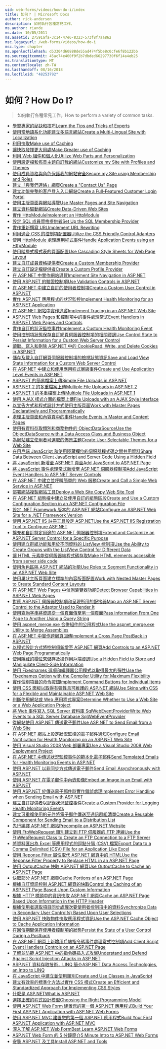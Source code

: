 ```yaml
---
uid: web-forms/videos/how-do-i/index
title: 如何？ | Microsoft Docs
author: rick-anderson
description: 如何執行各種常見工作。
ms.author: riande
ms.date: 10/05/2011
ms.assetid: 27591afa-3c14-47e6-8323-573f8f7aa862
msc.legacyurl: /web-forms/videos/how-do-i
msc.type: chapter
ms.openlocfilehash: d53304d60888de55ad474f5be8c0cfe6f8b122bb
ms.sourcegitcommit: 45ac74e400f9f2b7dbded66297730f6f14a4eb25
ms.translationtype: MT
ms.contentlocale: zh-TW
ms.lasthandoff: 08/16/2018
ms.locfileid: "48253792"
---
```

<a name="how-do-i"></a><span data-ttu-id="b96b8-104">如何？</span><span class="sxs-lookup"><span data-stu-id="b96b8-104">How Do I?</span></span>
====================
> <span data-ttu-id="b96b8-105">如何執行各種常見工作。</span><span class="sxs-lookup"><span data-stu-id="b96b8-105">How to perform a variety of common tasks.</span></span>


- [<span data-ttu-id="b96b8-106">學習專家的祕訣和技巧</span><span class="sxs-lookup"><span data-stu-id="b96b8-106">Learn the Tips and Tricks of Experts</span></span>](how-do-i-learn-the-tips-and-tricks-of-experts.md)
- [<span data-ttu-id="b96b8-107">使用當地語系化功能建立多語言網站</span><span class="sxs-lookup"><span data-stu-id="b96b8-107">Create a Multi-Lingual Site with Localization</span></span>](how-do-i-create-a-multi-lingual-site-with-localization.md)
- [<span data-ttu-id="b96b8-108">利用快取</span><span class="sxs-lookup"><span data-stu-id="b96b8-108">Make use of Caching</span></span>](how-do-i-make-use-of-caching.md)
- [<span data-ttu-id="b96b8-109">讓快取發揮更大用處</span><span class="sxs-lookup"><span data-stu-id="b96b8-109">Make Greater use of Caching</span></span>](how-do-i-make-greater-use-of-caching.md)
- [<span data-ttu-id="b96b8-110">利用 Web 組件和個人化</span><span class="sxs-lookup"><span data-stu-id="b96b8-110">Utilize Web Parts and Personalization</span></span>](how-do-i-utilize-web-parts-and-personalization.md)
- [<span data-ttu-id="b96b8-111">使用設定檔和佈景主題自訂我的網站</span><span class="sxs-lookup"><span data-stu-id="b96b8-111">Customize my Site with Profiles and Themes</span></span>](how-do-i-customize-my-site-with-profiles-and-themes.md)
- [<span data-ttu-id="b96b8-112">使用成員資格與角色保護我的網站安全</span><span class="sxs-lookup"><span data-stu-id="b96b8-112">Secure my Site using Membership and Roles</span></span>](how-do-i-secure-my-site-using-membership-and-roles.md)
- [<span data-ttu-id="b96b8-113">建立「與我們連絡」網頁</span><span class="sxs-lookup"><span data-stu-id="b96b8-113">Create a "Contact Us" Page</span></span>](how-do-i-create-a-contact-us-page.md)
- [<span data-ttu-id="b96b8-114">建立功能完整的客戶登入入口網站</span><span class="sxs-lookup"><span data-stu-id="b96b8-114">Create a Full-Featured Customer Login Portal</span></span>](how-do-i-create-a-full-featured-customer-login-portal.md)
- [<span data-ttu-id="b96b8-115">使用主版頁面與網站導覽</span><span class="sxs-lookup"><span data-stu-id="b96b8-115">Use Master Pages and Site Navigation</span></span>](how-do-i-use-master-pages-and-site-navigation.md)
- [<span data-ttu-id="b96b8-116">建立資料驅動網站</span><span class="sxs-lookup"><span data-stu-id="b96b8-116">Create Data-Driven Web Sites</span></span>](how-do-i-create-data-driven-web-sites.md)
- [<span data-ttu-id="b96b8-117">實作 HttpModule</span><span class="sxs-lookup"><span data-stu-id="b96b8-117">Implement an HttpModule</span></span>](how-do-i-implement-an-httpmodule.md)
- [<span data-ttu-id="b96b8-118">設定 SQL 成員資格提供者</span><span class="sxs-lookup"><span data-stu-id="b96b8-118">Set Up the SQL Membership Provider</span></span>](how-do-i-set-up-the-sql-membership-provider.md)
- [<span data-ttu-id="b96b8-119">實作重新撰寫 URL</span><span class="sxs-lookup"><span data-stu-id="b96b8-119">Implement URL Rewriting</span></span>](how-do-i-implement-url-rewriting.md)
- [<span data-ttu-id="b96b8-120">利用適合 CSS 的控制項配置器</span><span class="sxs-lookup"><span data-stu-id="b96b8-120">Utilize the CSS Friendly Control Adapters</span></span>](how-do-i-utilize-the-css-friendly-control-adapters.md)
- [<span data-ttu-id="b96b8-121">使用 HttpModule 處理應用程式事件</span><span class="sxs-lookup"><span data-stu-id="b96b8-121">Handle Application Events using an HttpModule</span></span>](how-do-i-handle-application-events-using-an-httpmodule.md)
- [<span data-ttu-id="b96b8-122">使用階層式樣式表的頁面配置</span><span class="sxs-lookup"><span data-stu-id="b96b8-122">Use Cascading Style Sheets for Web Page Layout</span></span>](how-do-i-use-cascading-style-sheets-for-web-page-layout.md)
- [<span data-ttu-id="b96b8-123">建立自訂成員資格提供者</span><span class="sxs-lookup"><span data-stu-id="b96b8-123">Create a Custom Membership Provider</span></span>](how-do-i-create-a-custom-membership-provider.md)
- [<span data-ttu-id="b96b8-124">建立自訂設定檔提供者</span><span class="sxs-lookup"><span data-stu-id="b96b8-124">Create a Custom Profile Provider</span></span>](how-do-i-create-a-custom-profile-provider.md)
- [<span data-ttu-id="b96b8-125">在 ASP.NET 中實作網站導覽</span><span class="sxs-lookup"><span data-stu-id="b96b8-125">Implement Site Navigation in ASP.NET</span></span>](how-do-i-implement-site-navigation-in-aspnet.md)
- [<span data-ttu-id="b96b8-126">使用 ASP.NET 的驗證控制項</span><span class="sxs-lookup"><span data-stu-id="b96b8-126">Use Validation Controls in ASP.NET</span></span>](how-do-i-use-validation-controls-in-aspnet.md)
- [<span data-ttu-id="b96b8-127">在 ASP.NET 中建立自訂的使用者控制項</span><span class="sxs-lookup"><span data-stu-id="b96b8-127">Create a Custom User Control in ASP.NET</span></span>](how-do-i-create-a-custom-user-control-in-aspnet.md)
- [<span data-ttu-id="b96b8-128">實作 ASP.NET 應用程式的狀況監控</span><span class="sxs-lookup"><span data-stu-id="b96b8-128">Implement Health Monitoring for an ASP.NET Application</span></span>](how-do-i-implement-health-monitoring-for-an-aspnet-application.md)
- [<span data-ttu-id="b96b8-129">在 ASP.NET 網站中實作追蹤</span><span class="sxs-lookup"><span data-stu-id="b96b8-129">Implement Tracing in an ASP.NET Web Site</span></span>](how-do-i-implement-tracing-in-an-aspnet-web-site.md)
- [<span data-ttu-id="b96b8-130">ASP.NET Web Pages 和控制項中的事件處理常式</span><span class="sxs-lookup"><span data-stu-id="b96b8-130">Event Handlers in ASP.NET Web Pages and Controls</span></span>](how-do-i-event-handlers-in-aspnet-web-pages-and-controls.md)
- [<span data-ttu-id="b96b8-131">實作自訂的狀況監控事件</span><span class="sxs-lookup"><span data-stu-id="b96b8-131">Implement a Custom Health Monitoring Event</span></span>](how-do-i-implement-a-custom-health-monitoring-event.md)
- [<span data-ttu-id="b96b8-132">使用控制項狀態保存自訂網頁伺服器控制項的相關資訊</span><span class="sxs-lookup"><span data-stu-id="b96b8-132">Use Control State to Persist Information for a Custom Web Server Control</span></span>](how-do-i-use-control-state-to-persist-information-for-a-custom-web-server-control.md)
- [<span data-ttu-id="b96b8-133">讀取、寫入和刪除 ASP.NET 中的 Cookie</span><span class="sxs-lookup"><span data-stu-id="b96b8-133">Read, Write, and Delete Cookies in ASP.NET</span></span>](read-write-and-delete-cookies-in-aspnet.md)
- [<span data-ttu-id="b96b8-134">儲存及載入自訂網頁伺服器控制項的檢視狀態資訊</span><span class="sxs-lookup"><span data-stu-id="b96b8-134">Save and Load View State Information for a Custom Web Server Control</span></span>](how-do-i-save-and-load-view-state-information-for-a-custom-web-server-control.md)
- [<span data-ttu-id="b96b8-135">在 ASP.NET 中建立和使用應用程式層級事件</span><span class="sxs-lookup"><span data-stu-id="b96b8-135">Create and Use Application Level Events in ASP.NET</span></span>](how-do-i-create-and-use-application-level-events-in-aspnet.md)
- [<span data-ttu-id="b96b8-136">ASP.NET 的簡易檔案上傳</span><span class="sxs-lookup"><span data-stu-id="b96b8-136">Simple File Uploads in ASP.NET</span></span>](how-do-i-simple-file-uploads-in-aspnet.md)
- [<span data-ttu-id="b96b8-137">ASP.NET 2 的多重檔案上傳</span><span class="sxs-lookup"><span data-stu-id="b96b8-137">Multiple File Uploads in ASP.NET 2</span></span>](how-do-i-multiple-file-uploads-in-aspnet-2.md)
- [<span data-ttu-id="b96b8-138">ASP.NET 1 的多重檔案上傳</span><span class="sxs-lookup"><span data-stu-id="b96b8-138">Multiple File Uploads in ASP.NET 1</span></span>](how-do-i-multiple-file-uploads-in-aspnet-1.md)
- [<span data-ttu-id="b96b8-139">使用 AJAX 樣式介面的檔案上傳</span><span class="sxs-lookup"><span data-stu-id="b96b8-139">File Uploads with an AJAX Style Interface</span></span>](how-do-i-file-uploads-with-an-ajax-style-interface.md)
- [<span data-ttu-id="b96b8-140">以宣告方式和程式設計方式使用主版頁面</span><span class="sxs-lookup"><span data-stu-id="b96b8-140">Work with Master Pages Declaratively and Programmatically</span></span>](how-do-i-work-with-master-pages-declaratively-and-programmatically.md)
- [<span data-ttu-id="b96b8-141">處理主版頁面和內容頁中的事件</span><span class="sxs-lookup"><span data-stu-id="b96b8-141">Handle Events in Master and Content Pages</span></span>](how-do-i-handle-events-in-master-and-content-pages.md)
- [<span data-ttu-id="b96b8-142">使用有資料存取類別和商務物件的 ObjectDataSource</span><span class="sxs-lookup"><span data-stu-id="b96b8-142">Use the ObjectDataSource with a Data Access Class and Business Object</span></span>](how-do-i-use-the-objectdatasource-with-a-data-access-class-and-business-object.md)
- [<span data-ttu-id="b96b8-143">為網站建立使用者可選取的佈景主題</span><span class="sxs-lookup"><span data-stu-id="b96b8-143">Create User Selectable Themes for a Web Site</span></span>](how-do-i-create-user-selectable-themes-for-a-web-site.md)
- [<span data-ttu-id="b96b8-144">在用戶端 JavaScript 和使用隱藏欄位的伺服器程式碼之間共用資料</span><span class="sxs-lookup"><span data-stu-id="b96b8-144">Share Data Between Client JavaScript and Server Code Using a Hidden Field</span></span>](how-do-i-share-data-between-client-javascript-and-server-code-using-a-hidden-field.md)
- [<span data-ttu-id="b96b8-145">將 JavaScript 新增至 ASP.NET 頁面</span><span class="sxs-lookup"><span data-stu-id="b96b8-145">Add JavaScript to ASP.NET Page</span></span>](how-do-i-add-javascript-to-an-aspnet-page.md)
- [<span data-ttu-id="b96b8-146">將 JavaScript 事件處理常式新增至 ASP.NET 伺服器控制項</span><span class="sxs-lookup"><span data-stu-id="b96b8-146">Add JavaScript Event Handlers to ASP.NET Server Controls</span></span>](how-do-i-add-javascript-event-handlers-to-aspnet-server-controls.md)
- [<span data-ttu-id="b96b8-147">在 ASP.NET 中建立並呼叫簡單的 Web 服務</span><span class="sxs-lookup"><span data-stu-id="b96b8-147">Create and Call a Simple Web Service in ASP.NET</span></span>](how-do-i-create-and-call-a-simple-web-service-in-aspnet.md)
- [<span data-ttu-id="b96b8-148">部署網站複製網站工具</span><span class="sxs-lookup"><span data-stu-id="b96b8-148">Deploy a Web Site Copy Web Site Tool</span></span>](how-do-i-deploy-a-web-site-using-the-copy-web-site-tool.md)
- [<span data-ttu-id="b96b8-149">在 ASP.NET 組態檔中建立及使用自訂的組態區段</span><span class="sxs-lookup"><span data-stu-id="b96b8-149">Create and Use a Custom Configuration Section in an ASP.NET Configuration File</span></span>](how-do-i-create-and-use-a-custom-configuration-section-in-an-aspnet-configuration-file.md)
- [<span data-ttu-id="b96b8-150">設定 .NET Framework 版本的 ASP.NET 網站</span><span class="sxs-lookup"><span data-stu-id="b96b8-150">Configure an ASP.NET Web Site for a .NET Framework Version</span></span>](how-do-i-configure-an-aspnet-web-site-for-a-net-framework-version.md)
- [<span data-ttu-id="b96b8-151">使用 ASP.NET IIS 註冊工具設定 ASP.NET</span><span class="sxs-lookup"><span data-stu-id="b96b8-151">Use the ASP.NET IIS Registration Tool to Configure ASP.NET</span></span>](how-do-i-use-the-aspnet-iis-registration-tool-to-configure-aspnet.md)
- [<span data-ttu-id="b96b8-152">擴充和自訂特定用途的 ASP.NET 伺服器控制項</span><span class="sxs-lookup"><span data-stu-id="b96b8-152">Extend and Customize an ASP.NET Server Control for a Specific Purpose</span></span>](how-do-i-extend-and-customize-an-aspnet-server-control-for-a-specific-purpose.md)
- [<span data-ttu-id="b96b8-153">使用建立群組功能和用於不同資料的 ListView 控制項</span><span class="sxs-lookup"><span data-stu-id="b96b8-153">Use the Ability to Create Groups with the ListView Control for Different Data</span></span>](how-do-i-use-the-ability-to-create-groups-with-the-listview-control-for-different-data.md)
- [<span data-ttu-id="b96b8-154">讓 HTML 元素能從伺服器端程式碼存取</span><span class="sxs-lookup"><span data-stu-id="b96b8-154">Make HTML elements accessible from server side code</span></span>](how-do-i-make-html-elements-accessible-from-server-side-code.md)
- [<span data-ttu-id="b96b8-155">使用角色區隔 ASP.NET 網站的功能</span><span class="sxs-lookup"><span data-stu-id="b96b8-155">Use Roles to Segment Functionality in an ASP.NET Web Site</span></span>](how-do-i-use-roles-to-segment-functionality-in-an-aspnet-web-site.md)
- [<span data-ttu-id="b96b8-156">使用巢狀主版頁面建立標準的內容版面配置</span><span class="sxs-lookup"><span data-stu-id="b96b8-156">Work with Nested Master Pages to Create Standard Content Layouts</span></span>](how-do-i-work-with-nested-master-pages-to-create-standard-content-layouts.md)
- [<span data-ttu-id="b96b8-157">在 ASP.NET Web Pages 中偵測瀏覽器功能</span><span class="sxs-lookup"><span data-stu-id="b96b8-157">Detect Browser Capabilities in ASP.NET Web Pages</span></span>](how-do-i-detect-browser-capabilities-in-aspnet-web-pages.md)
- [<span data-ttu-id="b96b8-158">對應 ASP.NET 伺服器控制項和呈現所用的配接器</span><span class="sxs-lookup"><span data-stu-id="b96b8-158">Map an ASP.NET Server Control to the Adaptor Used to Render It</span></span>](how-do-i-map-an-aspnet-server-control-to-the-adaptor-used-to-render-it.md)
- [<span data-ttu-id="b96b8-159">使用查詢字串將資訊從一個頁面傳至另一個頁面</span><span class="sxs-lookup"><span data-stu-id="b96b8-159">Pass Information From One Page to Another Using a Query String</span></span>](how-do-i-pass-information-from-one-page-to-another-using-a-query-string.md)
- [<span data-ttu-id="b96b8-160">使用 aspnet\_merge.exe 合併組件的公用程式</span><span class="sxs-lookup"><span data-stu-id="b96b8-160">Use the aspnet\_merge.exe Utility to Merge Assemblies</span></span>](how-do-i-use-the-aspnet_mergeexe-utility-to-merge-assemblies.md)
- [<span data-ttu-id="b96b8-161">在 ASP.NET 中實作跨網頁回傳</span><span class="sxs-lookup"><span data-stu-id="b96b8-161">Implement a Cross Page PostBack in ASP.NET</span></span>](how-do-i-implement-a-cross-page-postback-in-aspnet.md)
- [<span data-ttu-id="b96b8-162">以程式設計方式將控制項新增至 ASP.NET 網頁</span><span class="sxs-lookup"><span data-stu-id="b96b8-162">Add Controls to an ASP.NET Web Page Programmatically</span></span>](how-do-i-add-controls-to-an-aspnet-web-page-programmatically.md)
- [<span data-ttu-id="b96b8-163">使用隱藏的欄位來儲存及操作用戶端資訊</span><span class="sxs-lookup"><span data-stu-id="b96b8-163">Use a Hidden Field to Store and Manipulate Client-Side Information</span></span>](how-do-i-use-a-hidden-field-to-store-and-manipulate-client-side-information.md)
- [<span data-ttu-id="b96b8-164">使用 Fixednames 選項和編譯器公用程式以取得最大的彈性</span><span class="sxs-lookup"><span data-stu-id="b96b8-164">Use the Fixednames Option with the Compiler Utility for Maximum Flexibility</span></span>](how-do-i-use-the-fixednames-option-with-the-compiler-utility-for-maximum-flexibility.md)
- [<span data-ttu-id="b96b8-165">實作個別項目的命令按鈕</span><span class="sxs-lookup"><span data-stu-id="b96b8-165">Implement Command Buttons for Individual Items</span></span>](how-do-i-implement-command-buttons-for-individual-items.md)
- [<span data-ttu-id="b96b8-166">使用 CSS 面板以取得有彈性且可維護的 ASP.NET 網站</span><span class="sxs-lookup"><span data-stu-id="b96b8-166">Use Skins with CSS for a Flexible and Maintainable ASP.NET Web Site</span></span>](how-do-i-use-skins-with-css-for-a-flexible-and-maintainable-aspnet-web-site.md)
- [<span data-ttu-id="b96b8-167">判斷使用網站或 Web 應用程式專案</span><span class="sxs-lookup"><span data-stu-id="b96b8-167">Determine Whether to Use a Web Site or a Web Application Project</span></span>](how-do-i-determine-whether-to-use-a-web-site-or-a-web-application-project.md)
- [<span data-ttu-id="b96b8-168">將 Web 事件寫入 SQL Server 資料庫 SqlWebEventProvider</span><span class="sxs-lookup"><span data-stu-id="b96b8-168">Write Web Events to a SQL Server Database SqlWebEventProvider</span></span>](how-do-i-write-web-events-to-a-sql-server-database-using-the-sqlwebeventprovider.md)
- [<span data-ttu-id="b96b8-169">從網站使用 ASP.NET 傳送電子郵件</span><span class="sxs-lookup"><span data-stu-id="b96b8-169">Use ASP.NET to Send Email from a Web Site</span></span>](how-do-i-use-aspnet-to-send-email-from-a-web-site.md)
- [<span data-ttu-id="b96b8-170">在 ASP.NET 網站上設定狀況監控的電子郵件通知</span><span class="sxs-lookup"><span data-stu-id="b96b8-170">Configure Email Notification for Health Monitoring on an ASP.NET Web Site</span></span>](how-do-i-configure-email-notification-for-health-monitoring-on-an-aspnet-web-site.md)
- [<span data-ttu-id="b96b8-171">使用 Visual Studio 2008 Web 部署專案</span><span class="sxs-lookup"><span data-stu-id="b96b8-171">Use a Visual Studio 2008 Web Deployment Project</span></span>](how-do-i-use-a-visual-studio-2008-web-deployment-project.md)
- [<span data-ttu-id="b96b8-172">在 ASP.NET 中傳送狀況監控事件的範本化電子郵件</span><span class="sxs-lookup"><span data-stu-id="b96b8-172">Send Templated Emails for Health Monitoring Events in ASP.NET</span></span>](how-do-i-send-templated-emails-for-health-monitoring-events-in-aspnet.md)
- [<span data-ttu-id="b96b8-173">使用 ASP.NET 以非同步方式傳送電子郵件</span><span class="sxs-lookup"><span data-stu-id="b96b8-173">Send Email Asynchronously with ASP.NET</span></span>](how-do-i-send-email-asynchronously-with-aspnet.md)
- [<span data-ttu-id="b96b8-174">使用 ASP.NET 在電子郵件中內嵌影像</span><span class="sxs-lookup"><span data-stu-id="b96b8-174">Embed an Image in an Email with ASP.NET</span></span>](how-do-i-embed-an-image-in-an-email-with-aspnet.md)
- [<span data-ttu-id="b96b8-175">使用 ASP.NET 於傳送電子郵件時實作錯誤處理</span><span class="sxs-lookup"><span data-stu-id="b96b8-175">Implement Error Handling when Sending Email with ASP.NET</span></span>](how-do-i-implement-error-handling-when-sending-email-with-aspnet.md)
- [<span data-ttu-id="b96b8-176">建立自訂提供者以記錄狀況監控事件</span><span class="sxs-lookup"><span data-stu-id="b96b8-176">Create a Custom Provider for Logging Health Monitoring Events</span></span>](how-do-i-create-a-custom-provider-for-logging-health-monitoring-events.md)
- [<span data-ttu-id="b96b8-177">建立可重複使用的元件將電子郵件傳送至通訊群組清單</span><span class="sxs-lookup"><span data-stu-id="b96b8-177">Create a Reusable Component for Sending Email to a Distribution List</span></span>](how-do-i-create-a-reusable-component-for-sending-email-to-a-distribution-list.md)
- [<span data-ttu-id="b96b8-178">先行編譯 ASP.NET 網站</span><span class="sxs-lookup"><span data-stu-id="b96b8-178">Precompile an ASP.NET Website</span></span>](how-do-i-precompile-an-aspnet-website.md)
- [<span data-ttu-id="b96b8-179">使用 FtpWebRequest 類別建立到 FTP 伺服器的 FTP 連線</span><span class="sxs-lookup"><span data-stu-id="b96b8-179">Use the FtpWebRequest Class to Create an FTP Connection to a FTP Server</span></span>](how-do-i-use-the-ftpwebrequest-class-to-create-an-ftp-connection-to-a-ftp-server.md)
- [<span data-ttu-id="b96b8-180">將資料匯出為 Excel 等應用程式的逗點分隔 (CSV) 檔案</span><span class="sxs-lookup"><span data-stu-id="b96b8-180">Export Data to a Comma Delimited (CSV) File for an Application Like Excel</span></span>](how-do-i-export-data-to-a-comma-delimited-csv-file-for-an-application-like-excel.md)
- [<span data-ttu-id="b96b8-181">使用 Reponse.Filter 屬性取代 ASP.NET 網頁中的 HTML</span><span class="sxs-lookup"><span data-stu-id="b96b8-181">Use the Reponse.Filter Property to Replace HTML in an ASP.NET Page</span></span>](how-do-i-use-the-reponsefilter-property-to-replace-html-in-an-aspnet-page.md)
- [<span data-ttu-id="b96b8-182">使用 OutputCache 快取 ASP.NET 網頁</span><span class="sxs-lookup"><span data-stu-id="b96b8-182">Use OutputCache to Cache an ASP.NET Page</span></span>](how-do-i-use-outputcache-to-cache-an-aspnet-page.md)
- [<span data-ttu-id="b96b8-183">快取部分 ASP.NET 網頁</span><span class="sxs-lookup"><span data-stu-id="b96b8-183">Cache Portions of an ASP.NET Page</span></span>](how-do-i-cache-portions-of-an-aspnet-page.md)
- [<span data-ttu-id="b96b8-184">根據自訂資訊控制 ASP.NET 網頁的快取</span><span class="sxs-lookup"><span data-stu-id="b96b8-184">Control the Caching of an ASP.NET Page Based Upon Custom Information</span></span>](how-do-i-control-the-caching-of-an-aspnet-page-based-upon-custom-information.md)
- [<span data-ttu-id="b96b8-185">根據 HTTP 標頭中的資訊快取 ASP.NET 網頁</span><span class="sxs-lookup"><span data-stu-id="b96b8-185">Cache an ASP.NET Page Based Upon Information in the HTTP Header</span></span>](how-do-i-cache-an-aspnet-page-based-upon-information-in-the-http-header.md)
- [<span data-ttu-id="b96b8-186">根據使用者選取項目同步處理次要使用者控制項中的資料</span><span class="sxs-lookup"><span data-stu-id="b96b8-186">Synchronize Data in Secondary User Control(s) Based Upon User Selections</span></span>](how-do-i-synchronize-data-in-secondary-user-controls-based-upon-user-selections.md)
- [<span data-ttu-id="b96b8-187">使用 ASP.NET 快取物件快取應用程式資訊</span><span class="sxs-lookup"><span data-stu-id="b96b8-187">Use the ASP.NET Cache Object to Cache Application Information</span></span>](how-do-i-use-the-aspnet-cache-object-to-cache-application-information.md)
- [<span data-ttu-id="b96b8-188">在回傳期間保存使用者控制項的狀態</span><span class="sxs-lookup"><span data-stu-id="b96b8-188">Persist the State of a User Control During a Postback</span></span>](how-do-i-persist-the-state-of-a-user-control-during-a-postback.md)
- [<span data-ttu-id="b96b8-189">在 ASP.NET 網頁上新增用戶端指令碼事件處理常式控制項</span><span class="sxs-lookup"><span data-stu-id="b96b8-189">Add Client Script Event Handlers Controls on an ASP.NET Page</span></span>](how-do-i-add-client-script-event-handlers-controls-on-an-aspnet-page.md)
- [<span data-ttu-id="b96b8-190">了解並防範 ASP.NET 中的指令碼插入式攻擊</span><span class="sxs-lookup"><span data-stu-id="b96b8-190">Understand and Defend Against Script Injection Attacks in ASP.NET</span></span>](how-do-i-understand-and-defend-against-script-injection-attacks-in-aspnet.md)
- [<span data-ttu-id="b96b8-191">ASP.NET 資料存取技術，LINQ 簡介</span><span class="sxs-lookup"><span data-stu-id="b96b8-191">ASP.NET Data Access Technologies, an Intro to LINQ</span></span>](aspnet-data-access-technologies-an-introduction-to-linq.md)
- [<span data-ttu-id="b96b8-192">在 JavaScript 中建立並使用類別</span><span class="sxs-lookup"><span data-stu-id="b96b8-192">Create and Use Classes in JavaScript</span></span>](how-do-i-create-and-use-classes-in-javascript.md)
- [<span data-ttu-id="b96b8-193">建立有效率的標準化方法以實作 CSS 樣式</span><span class="sxs-lookup"><span data-stu-id="b96b8-193">Create an Efficient and Standardized Approach for Implementing CSS Styles</span></span>](how-do-i-create-an-efficient-and-standardized-approach-for-implementing-css-styles.md)
- [<span data-ttu-id="b96b8-194">什麼是 ASP.NET</span><span class="sxs-lookup"><span data-stu-id="b96b8-194">What is ASP.NET</span></span>](what-is-asp-net.md)
- [<span data-ttu-id="b96b8-195">選擇正確的程式設計模型</span><span class="sxs-lookup"><span data-stu-id="b96b8-195">Choosing the Right Programming Model</span></span>](choosing-the-right-programming-model.md)
- [<span data-ttu-id="b96b8-196">使用 ASP.NET Web Form 建置您的第一個 ASP.NET 應用程式</span><span class="sxs-lookup"><span data-stu-id="b96b8-196">Build Your First ASP.NET Application with ASP.NET Web Forms</span></span>](build-your-first-asp-net-application-with-asp-net-web-forms.md)
- [<span data-ttu-id="b96b8-197">使用 ASP.NET MVC 建置您的第一個 ASP.NET 應用程式</span><span class="sxs-lookup"><span data-stu-id="b96b8-197">Build Your First ASP.NET Application with ASP.NET MVC</span></span>](build-your-first-asp-net-application-with-asp-net-mvc.md)
- [<span data-ttu-id="b96b8-198">深入了解 ASP.NET Web Form</span><span class="sxs-lookup"><span data-stu-id="b96b8-198">Best Learn ASP.NET Web Forms</span></span>](how-to-best-learn-aspnet-web-forms.md)
- [<span data-ttu-id="b96b8-199">ASP.NET Web Form 的 5 分鐘簡介</span><span class="sxs-lookup"><span data-stu-id="b96b8-199">5 Minute Intro to ASP.NET Web Forms</span></span>](5-minute-introduction-to-aspnet-web-forms.md)
- [<span data-ttu-id="b96b8-200">安裝 ASP.NET 及工具</span><span class="sxs-lookup"><span data-stu-id="b96b8-200">Install ASP.NET and Tools</span></span>](how-to-install-asp-net-and-tools.md)
